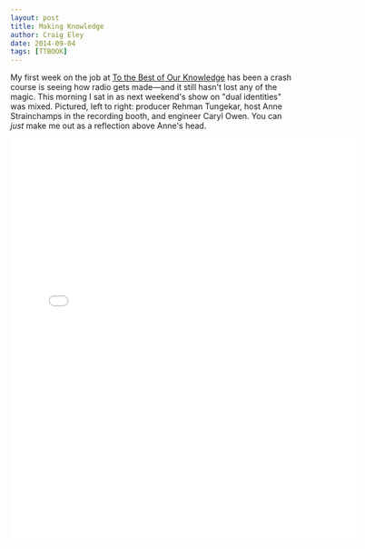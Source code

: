 ```yaml
---  
layout: post 
title: Making Knowledge
author: Craig Eley 
date: 2014-09-04
tags: [TTBOOK]
---
```


My first week on the job at [To the Best of Our Knowledge](http://ttbook.org) has been a crash course is seeing how radio gets made—and it still hasn't lost any of the magic. This morning I sat in as next weekend's show on "dual identities" was mixed. Pictured, left to right: producer Rehman Tungekar, host Anne Strainchamps in the recording booth, and engineer Caryl Owen. You can *just* make me out as a reflection above Anne's head.

<iframe src="//instagram.com/p/sh0ySWAAgu/embed/" width="612" height="710" frameborder="0" scrolling="no" allowtransparency="true"></iframe>
